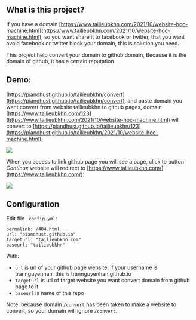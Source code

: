 ## What is this project?
If you have a domain [https://www.tailieubkhn.com/2021/10/website-hoc-machine.html](https://www.tailieubkhn.com/2021/10/website-hoc-machine.html), so you want share it to facebook or twitter, that you want avoid facebook or twitter block your domain, this is solution you need.

This project help convert your domain to github domain, Because it is the domain of github, it has a certain reputation

## Demo: 
[https://piandhust.github.io/tailieubkhn/convert](https://piandhust.github.io/tailieubkhn/convert), and paste domain you want convert from website tailieubkhn to github pages, domain [https://www.tailieubkhn.com/123](https://www.tailieubkhn.com/2021/10/website-hoc-machine.html) will convert to [https://piandhust.github.io/tailieubkhn/123](https://piandhust.github.io/tailieubkhn/2021/10/website-hoc-machine.html):

![](https://i.pinimg.com/originals/6e/51/5c/6e515c089c22da1aa5a9582b940a5ab7.jpg)

When you access to link github page you will see a page, click to button _Continue_ website will redirect to [https://www.tailieubkhn.com/](https://www.tailieubkhn.com/): 

![](https://i.pinimg.com/originals/a4/cd/90/a4cd90746c9b71c254e989f3f416fb5d.jpg)

## Configuration
Edit file `_config.yml`: 
```
permalink: /404.html
url: "piandhust.github.io"
targeturl: "tailieubkhn.com"
baseurl: "tailieubkhn"
```

With: 
- `url` is url of your github page website, if your username is trannguyenhan, this is trannguyenhan.github.io
- `targeturl` is url of target website you want convert domain from github page to it
- `baseurl` is name of this repo

Note: because domain `/convert` has been taken to make a website to convert, so your domain will ignore `/convert`.
